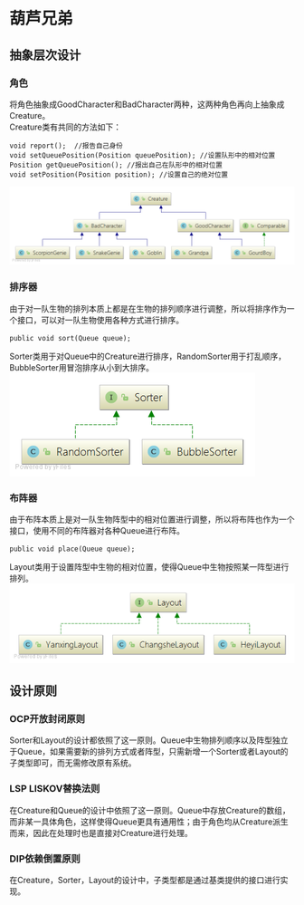 # 葫芦兄弟
## 抽象层次设计
### 角色
将角色抽象成GoodCharacter和BadCharacter两种，这两种角色再向上抽象成Creature。  
Creature类有共同的方法如下：
 
	void report();  //报告自己身份
	void setQueuePosition(Position queuePosition); //设置队形中的相对位置
	Position getQueuePosition(); //报出自己在队形中的相对位置
	void setPosition(Position position); //设置自己的绝对位置

![](README_images/Characters_UML.png)
### 排序器
由于对一队生物的排列本质上都是在生物的排列顺序进行调整，所以将排序作为一个接口，可以对一队生物使用各种方式进行排序。  

	public void sort(Queue queue);
  
Sorter类用于对Queue中的Creature进行排序，RandomSorter用于打乱顺序，BubbleSorter用冒泡排序从小到大排序。  
![](README_images/Sorter_UML.png)
### 布阵器
由于布阵本质上是对一队生物阵型中的相对位置进行调整，所以将布阵也作为一个接口，使用不同的布阵器对各种Queue进行布阵。

	public void place(Queue queue);

Layout类用于设置阵型中生物的相对位置，使得Queue中生物按照某一阵型进行排列。
![](README_images/Layout_UML.png)

## 设计原则
### OCP开放封闭原则
Sorter和Layout的设计都依照了这一原则。Queue中生物排列顺序以及阵型独立于Queue，如果需要新的排列方式或者阵型，只需新增一个Sorter或者Layout的子类型即可，而无需修改原有系统。
### LSP LISKOV替换法则
在Creature和Queue的设计中依照了这一原则。Queue中存放Creature的数组，而非某一具体角色，这样使得Queue更具有通用性；由于角色均从Creature派生而来，因此在处理时也是直接对Creature进行处理。
### DIP依赖倒置原则
在Creature，Sorter，Layout的设计中，子类型都是通过基类提供的接口进行实现。